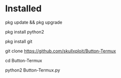 # Installed

pkg update && pkg upgrade

pkg install python2

pkg install git

git clone https://github.com/skullxploit/Button-Termux

cd Button-Termux

python2 Button-Termux.py
